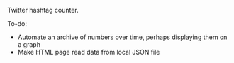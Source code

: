 Twitter hashtag counter.

To-do:

- Automate an archive of numbers over time, perhaps displaying them on a graph
- Make HTML page read data from local JSON file
